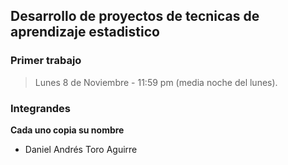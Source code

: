 ## Desarrollo de proyectos de tecnicas de aprendizaje estadistico

### Primer trabajo
> Lunes 8 de Noviembre - 11:59 pm (media noche del lunes).

### Integrandes 
**Cada uno copia su nombre**
- Daniel Andrés Toro Aguirre
